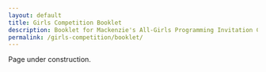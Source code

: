 ```yaml
---
layout: default
title: Girls Competition Booklet
description: Booklet for Mackenzie's All-Girls Programming Invitation Competition.
permalink: /girls-competition/booklet/
---
```


Page under construction.
